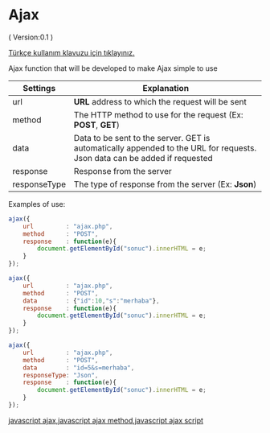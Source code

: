 # Ajax
( Version:0.1 )

[ Türkçe kullanım klavuzu için tıklayınız.](https://github.com/furkansenturk/Javascript/blob/master/Ajax/Talimat.md)

Ajax function that will be developed to make Ajax simple to use

| Settings | Explanation|
| ------ | ------ |
| url | **URL** address to which the request will be sent |
| method | The HTTP method to use for the request (Ex: **POST**, **GET**) |
| data | Data to be sent to the server. GET is automatically appended to the URL for requests. Json data can be added if requested |
| response | Response from the server |
| responseType | The type of response from the server (Ex: **Json**) |

Examples of use:
```js
ajax({
    url         : "ajax.php",
    method      : "POST",
    response    : function(e){
        document.getElementById("sonuc").innerHTML = e;
    }
});
```
```js
ajax({
    url         : "ajax.php",
    method      : "POST",
    data        : {"id":10,"s":"merhaba"},
    response    : function(e){
        document.getElementById("sonuc").innerHTML = e;
    }
});
```
```js
ajax({
    url         : "ajax.php",
    method      : "POST",
    data        : "id=5&s=merhaba",
    responseType: "Json",
    response    : function(e){
        document.getElementById("sonuc").innerHTML = e;
    }
});
```
[javascript ajax](https://github.com/furkansenturk/Javascript/tree/master/Ajax),[javascript ajax method](https://github.com/furkansenturk/Javascript/tree/master/Ajax),[javascript ajax script](https://github.com/furkansenturk/Javascript/tree/master/Ajax)

